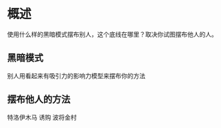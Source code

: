 # 概述
使用什么样的黑暗模式摆布别人，这个底线在哪里？取决你试图摆布他人的人。

## 黑暗模式
别人用看起来有吸引力的影响力模型来摆布你的方法

## 摆布他人的方法
特洛伊木马
诱购
波将金村
